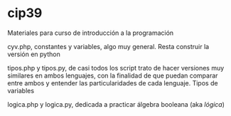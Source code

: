 # cip39
Materiales para curso de introducción a la programación

cyv.php, constantes y variables, algo muy general. Resta construir la versión en python

tipos.php y tipos.py, de casi todos los script trato de hacer versiones muy similares en ambos lenguajes, con la finalidad de que puedan comparar entre ambos y entender las particularidades de cada lenguaje. Tipos de variables

logica.php y logica.py, dedicada a practicar álgebra booleana (aka _lógica_)

